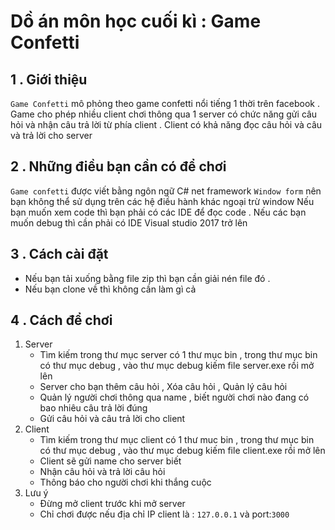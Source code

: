 # Dồ án môn học cuối kì : Game Confetti 
## 1 . Giới thiệu 
`Game Confetti` mô phỏng theo game confetti nổi tiếng 1 thời trên facebook .
Game cho phép nhiều client chơi thông qua 1 server có chức năng gửi câu hỏi và nhận câu trả lời từ phía client . Client có khả năng đọc câu hỏi và câu và trả lời cho server
## 2 . Những điều bạn cần có để chơi 
`Game confetti` được viết bằng ngôn ngữ C# net framework `Window form` nên bạn không thể sử dụng trên các hệ điều hành khác ngoại trừ window 
Nếu bạn muốn xem code thì bạn phải có các IDE để đọc code . Nếu các bạn muốn debug thì cần phải có IDE Visual studio 2017 trở lên
## 3 . Cách cài đặt 
* Nếu bạn tải xuống bằng file zip thì bạn cần giải nén file đó .
* Nếu bạn clone về thì không cần làm gì cả 
## 4 . Cách để chơi
1. Server
	* Tìm kiếm trong thư mục server có 1 thư mục bin , trong thư mục bin có thư mục debug , vào thư mục debug kiếm file server.exe rồi mở lên 
	* Server cho bạn thêm câu hỏi , Xóa câu hỏi , Quản lý câu hỏi
	* Quản lý người chơi thông qua name , biết người chơi nào đang có bao nhiêu câu trả lời đúng 
	* Gửi câu hỏi và câu trả lời cho client
2. Client 
	* Tìm kiếm trong thư mục client có 1 thư muc bin , trong thư mục bin có thư mục debug , vào thư mục debug kiếm file client.exe rồi mở lên 
	* Client sẽ gửi name cho server biết 
	* Nhận câu hỏi và trả lời câu hỏi 
	* Thông báo cho người chơi khi thắng cuộc
3. Lưu ý
	* Đừng mở client trước khi mở server
	* Chỉ chơi được nếu địa chỉ IP client là : `127.0.0.1` và port:`3000` 

